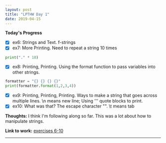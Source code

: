 ```yaml
---
layout: post
title: "LPTHW Day 1"
date: 2019-04-15
---
```


**Today's Progress**

- [x] ex6: Strings and Text. f-strings
- [x] ex7: More Printing. Need to repeat a string 10 times

```python
print("." * 10)
```

- [x] ex8: Printing, Printing. Using the format function to pass variables into other strings.

```python
formatter = "{} {} {} {}"
print(formatter.format(1,2,3,4))
```

- [x] ex9: Printing, Printing, Printing. Ways to make a string that goes across multiple lines. \n means new line; Using ''' quote blocks to print.
- [x] ex10: What was that? The escape character "\". \t means tab

**Thoughts:** I think I'm following along so far. This was a lot about how to manipulate strings.   

**Link to work:** [exercises 6-10](https://github.com/scottfontenot/py-lpthw)

<hr />

